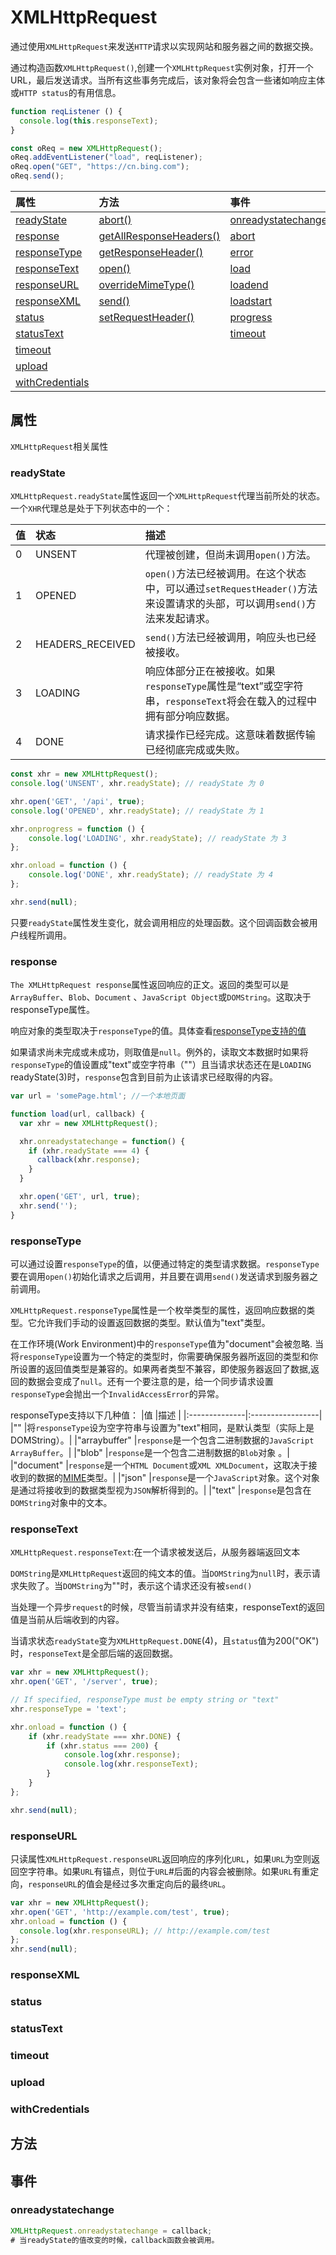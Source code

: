 # XMLHttpRequest

通过使用`XMLHttpRequest`来发送`HTTP`请求以实现网站和服务器之间的数据交换。

通过构造函数`XMLHttpRequest()`,创建一个`XMLHttpRequest`实例对象，打开一个 URL，最后发送请求。当所有这些事务完成后，该对象将会包含一些诸如响应主体或`HTTP status`的有用信息。

```js
function reqListener () {
  console.log(this.responseText);
}

const oReq = new XMLHttpRequest();
oReq.addEventListener("load", reqListener);
oReq.open("GET", "https://cn.bing.com");
oReq.send();
```

|属性                |方法                   |事件               |
|:----------------- |:----------------------|:-----------------|
|<a href="#readyState">readyState</a>    |<a href="#abort">abort()</a>|<a href="#onreadystatechange">onreadystatechange</a>|
|<a href="#response">response</a>        |<a href="#getAllResponseHeaders">getAllResponseHeaders()</a>|<a href="#abort">abort</a>|
|<a href="#responseType"> responseType</a>|<a href="#getResponseHeader">getResponseHeader()</a>|<a href="#error">error</a>|
|<a href="#responseText">responseText</a>|<a href="#open">open()</a>|<a href="#load">load</a>|
|<a href="#responseURL">responseURL</a>  |<a href="#overrideMimeType">overrideMimeType()</a>|<a href="#loadend">loadend </a>|
|<a href="#responseXML">responseXML</a>  |<a href="#send">send()</a>|<a href="#loadstart">loadstart</a>|
|<a href="#status">status</a>            |<a href="#setRequestHeader">setRequestHeader()</a>|<a href="#progress">progress</a>|
|<a href="#statusText">statusText</a>    |                                       |<a href="#timeout">timeout</a>|
|<a href="#timeout">timeout</a>          |||
|<a href="#upload">upload</a>            |||
|<a href="#withCredentials">withCredentials</a>|||

## 属性

`XMLHttpRequest`相关属性

### <a id="readyState">readyState</a>

`XMLHttpRequest.readyState`属性返回一个`XMLHttpRequest`代理当前所处的状态。一个`XHR`代理总是处于下列状态中的一个：

|值   |状态             |描述               |
|:----|:---------------|:-----------------|
|0    |UNSENT          |代理被创建，但尚未调用`open()`方法。|
|1    |OPENED          |`open()`方法已经被调用。在这个状态中，可以通过`setRequestHeader()`方法来设置请求的头部，可以调用`send()`方法来发起请求。|
|2    |HEADERS_RECEIVED|`send()`方法已经被调用，响应头也已经被接收。|
|3    |LOADING         |响应体部分正在被接收。如果`responseType`属性是“text”或空字符串，`responseText`将会在载入的过程中拥有部分响应数据。|
|4    |DONE            |请求操作已经完成。这意味着数据传输已经彻底完成或失败。|

```js
const xhr = new XMLHttpRequest();
console.log('UNSENT', xhr.readyState); // readyState 为 0

xhr.open('GET', '/api', true);
console.log('OPENED', xhr.readyState); // readyState 为 1

xhr.onprogress = function () {
    console.log('LOADING', xhr.readyState); // readyState 为 3
};

xhr.onload = function () {
    console.log('DONE', xhr.readyState); // readyState 为 4
};

xhr.send(null);
```

只要`readyState`属性发生变化，就会调用相应的处理函数。这个回调函数会被用户线程所调用。

### <a id="response">response</a>

`The XMLHttpRequest response`属性返回响应的正文。返回的类型可以是`ArrayBuffer`、`Blob`、`Document` 、`JavaScript Object`或`DOMString`。这取决于responseType属性。

响应对象的类型取决于`responseType`的值。具体查看<a href="#responseType">responseType支持的值</a>

如果请求尚未完成或未成功，则取值是`null`。例外的，读取文本数据时如果将`responseType`的值设置成"text"或空字符串（""）且当请求状态还在是`LOADING` readyState(3)时，`response`包含到目前为止该请求已经取得的内容。

```js
var url = 'somePage.html'; //一个本地页面

function load(url, callback) {
  var xhr = new XMLHttpRequest();

  xhr.onreadystatechange = function() {
    if (xhr.readyState === 4) {
      callback(xhr.response);
    }
  }

  xhr.open('GET', url, true);
  xhr.send('');
}
```

### <a id="responseType">responseType</a>

可以通过设置`responseType`的值，以便通过特定的类型请求数据。`responseType`要在调用`open()`初始化请求之后调用，并且要在调用`send()`发送请求到服务器之前调用。

`XMLHttpRequest.responseType`属性是一个枚举类型的属性，返回响应数据的类型。它允许我们手动的设置返回数据的类型。默认值为"text"类型。

在工作环境(Work Environment)中的`responseType`值为"document"会被忽略. 当将`responseType`设置为一个特定的类型时，你需要确保服务器所返回的类型和你所设置的返回值类型是兼容的。如果两者类型不兼容，即使服务器返回了数据,返回的数据会变成了`null`。还有一个要注意的是，给一个同步请求设置`responseTyp`e会抛出一个`InvalidAccessError`的异常。

responseType支持以下几种值：
|值              |描述               |
|:--------------|:-----------------|
|""             |将`responseType`设为空字符串与设置为"text"相同，是默认类型（实际上是 DOMString）。|
|"arraybuffer"  |`response`是一个包含二进制数据的`JavaScript ArrayBuffer`。|
|"blob"         |`response`是一个包含二进制数据的`Blob`对象 。|
|"document"     |`response`是一个`HTML Document`或`XML XMLDocument`，这取决于接收到的数据的[MIME](https://www.iana.org/assignments/media-types/media-types.xhtml)类型。|
|"json"         |`response`是一个`JavaScript`对象。这个对象是通过将接收到的数据类型视为`JSON`解析得到的。|
|"text"         |`response`是包含在`DOMString`对象中的文本。

### <a id="responseText">responseText</a>

`XMLHttpRequest.responseText`:在一个请求被发送后，从服务器端返回文本

`DOMString`是`XMLHttpRequest`返回的纯文本的值。当`DOMString`为`null`时，表示请求失败了。当`DOMString`为""时，表示这个请求还没有被`send()`

当处理一个异步`request`的时候，尽管当前请求并没有结束，responseText的返回值是当前从后端收到的内容。

当请求状态`readyState`变为`XMLHttpRequest.DONE`(4)，且`status`值为200("OK")时，`responseText`是全部后端的返回数据。

```js
var xhr = new XMLHttpRequest();
xhr.open('GET', '/server', true);

// If specified, responseType must be empty string or "text"
xhr.responseType = 'text';

xhr.onload = function () {
    if (xhr.readyState === xhr.DONE) {
        if (xhr.status === 200) {
            console.log(xhr.response);
            console.log(xhr.responseText);
        }
    }
};

xhr.send(null);
```

### <a id="responseURL">responseURL</a>

只读属性`XMLHttpRequest.responseURL`返回响应的序列化`URL`，如果`URL`为空则返回空字符串。如果`URL`有锚点，则位于`URL`#后面的内容会被删除。如果`URL`有重定向，`responseURL`的值会是经过多次重定向后的最终`URL`。

```js
var xhr = new XMLHttpRequest();
xhr.open('GET', 'http://example.com/test', true);
xhr.onload = function () {
  console.log(xhr.responseURL); // http://example.com/test
};
xhr.send(null);
```

### <a id="responseXML">responseXML</a>

### <a id="status">status</a>

### <a id="statusText">statusText</a>

### <a id="timeout">timeout</a>

### <a id="upload">upload</a>

### <a id="withCredentials">withCredentials</a>

## 方法

## 事件

### <a id="onreadystatechange">onreadystatechange</a>

```js
XMLHttpRequest.onreadystatechange = callback;
# 当readyState的值改变的时候，callback函数会被调用。
```
